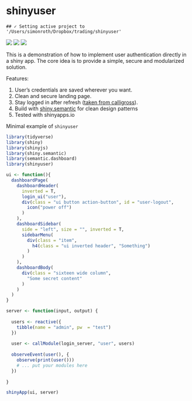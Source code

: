 shinyuser
================

    ## ✓ Setting active project to '/Users/simonroth/Dropbox/trading/shinyuser'

[![](https://img.shields.io/github/languages/code-size/systats/shinyuser.svg)](https://github.com/systats/shinyuser)
[![](https://img.shields.io/github/last-commit/systats/shinyuser.svg)](https://github.com/systats/shinyuser/commits/master)
[![](https://img.shields.io/badge/lifecycle-experimental-blue.svg)](https://lifecycle.r-lib.org/articles/stages.html#experimental)

This is a demonstration of how to implement user authentication directly
in a shiny app. The core idea is to provide a simple, secure and
modularized solution.

Features:

1.  User’s credentials are saved wherever you want.
2.  Clean and secure landing page.
3.  Stay logged in after refresh ([taken from
    calligross](https://gist.github.com/calligross/e779281b500eb93ee9e42e4d72448189)).
4.  Build with
    [shiny.semantic](https://github.com/Appsilon/shiny.semantic) for
    clean design patterns
5.  Tested with shinyapps.io

Minimal example of `shinyuser`

``` r
library(tidyverse)
library(shiny)
library(shinyjs)
library(shiny.semantic)
library(semantic.dashboard)
library(shinyuser)

ui <- function(){
  dashboardPage(
    dashboardHeader(
      inverted = T,
      login_ui("user"),
      div(class = "ui button action-button", id = "user-logout", 
        icon("power off")
      )
    ),
    dashboardSidebar(
      side = "left", size = "", inverted = T,
      sidebarMenu(
        div(class = "item",
          h4(class = "ui inverted header", "Something")
        )
      )
    ),
    dashboardBody(
      div(class = "sixteen wide column",
        "Some secret content"
      )
    )
  )
}

server <- function(input, output) {
  
  users <- reactive({ 
    tibble(name = "admin", pw  = "test")
  })
  
  user <- callModule(login_server, "user", users)
  
  observeEvent(user(), {
    observe(print(user()))
    # ... put your modules here
  })
  
}

shinyApp(ui, server)
```

<!-- <img src = "demo.gif"> <!-- width = "80%" -->
